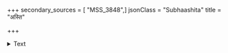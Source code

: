 +++
secondary_sources = [ "MSS_3848",]
jsonClass = "Subhaashita"
title = "अस्ति"

+++

<details><summary>Text</summary>

अस्ति श्रीस्तनपत्रभङ्गमकरीमुद्राङ्कितोरःस्थलो देवः सर्वजगत्पतिर्मधुवधूवक्त्राब्जचन्द्रोदयः।  
क्रीडाक्रोडतनोर्नवेन्दुविशदे दंष्ट्राङ्कुरे यस्य भूर् भाति स्म प्रलयाब्धिपल्वलतलोत्खातैकमुस्ताकृतिः॥
</details>
